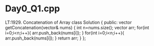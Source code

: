 # Day0_Q1.cpp
LT:1929. Concatenation of Array
class Solution {
public:
    vector<int> getConcatenation(vector<int>& nums) {
        int n=nums.size();
        vector<int> arr;
        for(int i=0;i<n;i++){
            arr.push_back(nums[i]);
        }
        for(int i=0;i<n;i++){
            arr.push_back(nums[i]);
        }
    return arr;
    }
};
